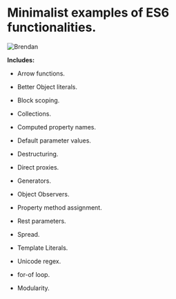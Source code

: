 # Minimalist examples of ES6 functionalities.

![Brendan](http://h3manth.com/i/Brendan.jpg)

__Includes:__

* Arrow functions.

* Better Object literals.

* Block scoping.

* Collections.

* Computed property names.

* Default parameter values.

* Destructuring.

* Direct proxies.

* Generators.

* Object Observers.

* Property method assignment.

* Rest parameters.

* Spread.

* Template Literals.

* Unicode regex.

* for-of loop.

* Modularity.

